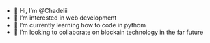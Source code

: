 - 👋 Hi, I’m @Chadelii
- 👀 I’m interested in web development 
- 🌱 I’m currently learning how to code in pythom
- 💞️ I’m looking to collaborate on blockain technology in the far future

<!---
Chadelii/Chadelii is a ✨ special ✨ repository because its `README.md` (this file) appears on your GitHub profile.
You can click the Preview link to take a look at your changes.
--->
